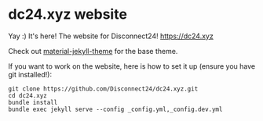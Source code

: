 # dc24.xyz website
Yay :) It's here! The website for Disconnect24!
https://dc24.xyz

Check out [material-jekyll-theme](https://github.com/alexcarpenter/material-jekyll-theme) for the base theme.

If you want to work on the website, here is how to set it up (ensure you have git installed!):
```
git clone https://github.com/Disconnect24/dc24.xyz.git
cd dc24.xyz
bundle install
bundle exec jekyll serve --config _config.yml,_config.dev.yml
``` 
